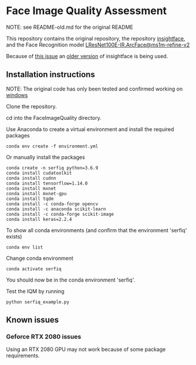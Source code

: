 # Face Image Quality Assessment

NOTE: see README-old.md for the original README

This repository contains the original repository, the repository [insightface](https://github.com/deepinsight/insightface/tree/60bb5829b1d76bfcec7930ce61c41dde26413279), and the Face Recognition model [LResNet100E-IR,ArcFace@ms1m-refine-v2](https://github.com/deepinsight/insightface/wiki/Model-Zoo#31-lresnet100e-irarcfacems1m-refine-v2)

Because of [this issue](https://github.com/pterhoer/FaceImageQuality/issues/28) an [older version](https://github.com/deepinsight/insightface/tree/60bb5829b1d76bfcec7930ce61c41dde26413279) of insightface is being used.

## Installation instructions

NOTE: The original code has only been tested and confirmed working on [windows](https://github.com/pterhoer/FaceImageQuality/issues/7)

Clone the repository.

cd into the FaceImageQuality directory.

Use Anaconda to create a virtual environment and install the required packages

```terminal
conda env create -f environment.yml
```

Or manually install the packages

```terminal
conda create -n serfiq python=3.6.9
conda install cudatoolkit
conda install cudnn
conda install tensorflow=1.14.0
conda install mxnet
conda install mxnet-gpu
conda install tqdm
conda install -c conda-forge opencv
conda install -c anaconda scikit-learn
conda install -c conda-forge scikit-image
conda install keras=2.2.4
```

To show all conda environments (and confirm that the environment 'serfiq' exists)

```terminal
conda env list
```

Change conda environment

```terminal
conda activate serfiq
```

You should now be in the conda environment 'serfiq'.

Test the IQM by running

```terminal
python serfiq_example.py
```

## Known issues

### Geforce RTX 2080 issues

Using an RTX 2080 GPU may not work because of some package requirements.
